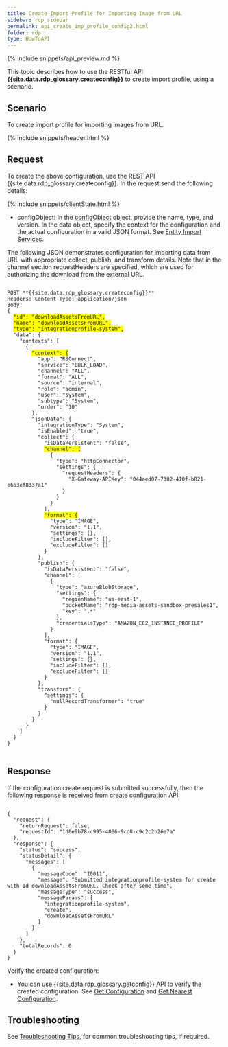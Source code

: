 ```yaml
---
title: Create Import Profile for Importing Image from URL
sidebar: rdp_sidebar
permalink: api_create_imp_profile_config2.html
folder: rdp
type: HowToAPI
---
```


{% include snippets/api_preview.md %}

This topic describes how to use the RESTful API **{{site.data.rdp_glossary.createconfig}}** to create import profile, using a scenario.

## Scenario

To create import profile for importing images from URL.

{% include snippets/header.html %}

## Request

To create the above configuration, use the REST API {{site.data.rdp_glossary.createconfig}}. In the request send the following details:

{% include snippets/clientState.html %}
* configObject: In the [configObject](api_config_object_structure.html) object, provide the name, type, and version. In the data object, specify the context for the configuration and the actual configuration in a valid JSON format. See [Entity Import Services](api_imp_entity_service.html). 

The following JSON demonstrates configuration for importing data from URL with appropriate collect, publish, and transform details. Note that in the channel section requestHeaders are specified, which are used for authorizing the download from the external URL.

<pre>
<code>
POST **{{site.data.rdp_glossary.createconfig}}**
Headers: Content-Type: application/json
Body:
{
  <span style="background-color: #FFFF00">"id": "downloadAssetsFromURL",</span>
  <span style="background-color: #FFFF00">"name": "downloadAssetsFromURL",</span>
  <span style="background-color: #FFFF00">"type": "integrationprofile-system",</span>
  "data": {
    "contexts": [
      {
        <span style="background-color: #FFFF00">"context": {</span>
          "app": "RSConnect",
          "service": "BULK_LOAD",
          "channel": "ALL",
          "format": "ALL",
          "source": "internal",
          "role": "admin",
          "user": "system",
          "subtype": "System",
          "order": "10"
        },
        "jsonData": {
          "integrationType": "System",
          "isEnabled": "true",
          "collect": {
            "isDataPersistent": "false",
            <span style="background-color: #FFFF00">"channel": [</span>
              {
                "type": "httpConnector",
                "settings": {
                  "requestHeaders": {
                    "X-Gateway-APIKey": "044aed07-7302-410f-b821-e663ef8337a1"
                  }
                }
              }
            ],
            <span style="background-color: #FFFF00">"format": {</span>
              "type": "IMAGE",
              "version": "1.1",
              "settings": {},
              "includeFilter": [],
              "excludeFilter": []
            }
          },
          "publish": {
            "isDataPersistent": "false",
            "channel": [
              {
                "type": "azureBlobStorage",
                "settings": {
                  "regionName": "us-east-1",
                  "bucketName": "rdp-media-assets-sandbox-presales1",
                  "key": ".*"
                },
                "credentialsType": "AMAZON_EC2_INSTANCE_PROFILE"
              }
            ],
            "format": {
              "type": "IMAGE",
              "version": "1.1",
              "settings": {},
              "includeFilter": [],
              "excludeFilter": []
            }
          },
          "transform": {
            "settings": {
              "nullRecordTransformer": "true"
            }
          }
        }
      }
    ]
  }
}
</code>
</pre> 

## Response

If the configuration create request is submitted successfully, then the following response is received from create configuration API:

<pre><code>
{
  "request": {
    "returnRequest": false,
    "requestId": "1d0e9b78-c995-4006-9cd8-c9c2c2b26e7a"
  },
  "response": {
    "status": "success",
    "statusDetail": {
      "messages": [
        {
          "messageCode": "I0011",
          "message": "Submitted integrationprofile-system for create with Id downloadAssetsFromURL. Check after some time",
          "messageType": "success",
          "messageParams": [
            "integrationprofile-system",
            "create",
            "downloadAssetsFromURL"
          ]
        }
      ]
    },
    "totalRecords": 0
  }
}
</code></pre>

Verify the created configuration:
* You can use {{site.data.rdp_glossary.getconfig}} API to verify the created configuration. See [Get Configuration](api_get_configuration.html) and [Get Nearest Configuration](api_get_nearest_configuration.html).

## Troubleshooting

See [Troubleshooting Tips](api_troubleshooting_tips.html), for common troubleshooting tips, if required.